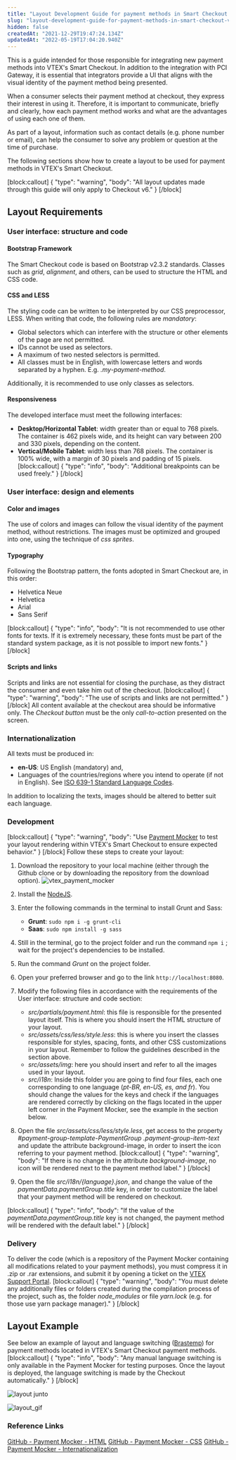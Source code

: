 ```yaml
---
title: "Layout Development Guide for payment methods in Smart Checkout VTEX"
slug: "layout-development-guide-for-payment-methods-in-smart-checkout-vtex"
hidden: false
createdAt: "2021-12-29T19:47:24.134Z"
updatedAt: "2022-05-19T17:04:20.940Z"
---
```


This is a guide intended for those responsible for ​​integrating new payment methods into VTEX's Smart Checkout. In addition to the integration with PCI Gateway, it is essential that integrators provide a UI that aligns with the visual identity of the payment method being presented.

When a consumer selects their payment method at checkout, they express their interest in using it. Therefore, it is important to communicate, briefly and clearly, how each payment method works and what are the advantages of using each one of them.

As part of a layout, information such as contact details (e.g. phone number or email), can help the consumer to solve any problem or question at the time of purchase.

The following sections show how to create a layout to be used for payment methods in VTEX's Smart Checkout.

[block:callout]
{
  "type": "warning",
  "body": "All layout updates made through this guide will only apply to Checkout v6."
}
[/block]

## Layout Requirements

### User interface: structure and code

#### Bootstrap Framework

The Smart Checkout code is based on Bootstrap v2.3.2 standards. Classes such as _grid_, _alignment_, and others, can be used to structure the HTML and CSS code.

#### CSS and LESS

The styling code can be written to be interpreted by our CSS preprocessor, LESS. When writing that code, the following rules are _mandatory_:

* Global selectors which can interfere with the structure or other elements of the page are not permitted.
* IDs cannot be used as selectors.
* A maximum of two nested selectors is permitted.
* All classes must be in English, with lowercase letters and words separated by a hyphen. E.g. _.my-payment-method_.

Additionally, it is recommended to use only classes as selectors.

#### Responsiveness

The developed interface must meet the following interfaces:

* **Desktop/Horizontal Tablet**: width greater than or equal to 768 pixels.
   The container is 462 pixels wide, and its height can vary between 200 and 330 pixels, depending on the content.
* **Vertical/Mobile Tablet**: width less than 768 pixels.
   The container is 100% wide, with a margin of 30 pixels and padding of 15 pixels.
[block:callout]
{
  "type": "info",
  "body": "Additional breakpoints can be used freely."
}
[/block]

### User interface: design and elements

#### Color and images

The use of colors and images can follow the visual identity of the payment method, without restrictions. The images must be optimized and grouped into one, using the technique of _css sprites_.

#### Typography

Following the Bootstrap pattern, the fonts adopted in Smart Checkout are, in this order:

* Helvetica Neue
* Helvetica
* Arial
* Sans Serif

[block:callout]
{
  "type": "info",
  "body": "It is not recommended to use other fonts for texts. If it is extremely necessary, these fonts must be part of the standard system package, as it is not possible to import new fonts."
}
[/block]

#### Scripts and links

Scripts and links are not essential for closing the purchase, as they distract the consumer and even take him out of the checkout.
[block:callout]
{
  "type": "warning",
  "body": "The use of scripts and links are not permitted."
}
[/block]
All content available at the checkout area should be informative only. The _Checkout button_ must be the only _call-to-action_ presented on the screen.

### Internationalization

All texts must be produced in:

* **en-US**: US English (mandatory) and,
* Languages of the countries/regions where you intend to operate (if not in English). See [ISO 639-1 Standard Language Codes](https://www.andiamo.co.uk/resources/iso-language-codes/).

In addition to localizing the texts, images should be altered to better suit each language.

### Development

[block:callout]
{
  "type": "warning",
  "body": "Use [Payment Mocker](https://github.com/vtex/payment-mocker) to test your layout rendering within VTEX's Smart Checkout to ensure expected behavior."
}
[/block]
Follow these steps to create your layout:

1. Download the repository to your local machine (either through the Github clone or by downloading the repository from the download option).
   ![vtex_payment_mocker](https://raw.githubusercontent.com/vtexdocs/dev-portal-content/main/images/layout-development-guide-for-payment-methods-in-smart-checkout-vtex-0.png)

2. Install the [NodeJS](https://nodejs.org/en/).

3. Enter the following commands in the terminal to install Grunt and Sass:
   * **Grunt**: `sudo npm i -g grunt-cli`
   * **Saas**: `sudo npm install -g sass`

4. Still in the terminal, go to the project folder and run the command `npm i` ; wait for the project's  dependencies to be installed.

5. Run the command _Grunt_ on the project folder.

6. Open your preferred browser and go to the link `http://localhost:8080`.

7. Modify the following files in accordance with the requirements of the User interface: structure and code section:
   * _src/partials/payment.html_: this file is responsible for the presented layout itself. This is where you should insert the HTML structure of your layout.
   * _src/assets/css/less/style.less_: this is where you insert the classes responsible for styles, spacing, fonts, and other CSS customizations in your layout. Remember to follow the guidelines described in the section above.
   * _src/assets/img_: here you should insert and refer to all the images used in your layout.
   * _src/i18n_: Inside this folder you are going to find four files, each one corresponding to one language (_pt-BR, en-US, es, and fr_). You should change the values for the keys and check if the languages are rendered correctly by clicking on the flags located in the upper left corner in the Payment Mocker, see the example in the section below.

8. Open the file _src/assets/css/less/style.less_, get access to the property _#payment-group-template-PaymentGroup_ _.payment-group-item-text_ and update the attribute background-image, in order to insert the icon referring to your payment method.
[block:callout]
{
  "type": "warning",
  "body": "If there is no change in the attribute _background-image_, no icon will be rendered next to the payment method label."
}
[/block]

9. Open the file _src/i18n/{language}.json_, and change the value of the  _paymentData.paymentGroup.title_ key, in order to customize the label that your payment method will be rendered on checkout.

[block:callout]
{
  "type": "info",
  "body": "If the value of the _paymentData.paymentGroup.title_ key is not changed, the payment method will be rendered with the default label."
}
[/block]

### Delivery

To deliver the code (which is a repository of the Payment Mocker containing all modifications related to your payment methods), you must compress it in .zip or .rar extensions, and submit it by opening a ticket on the [VTEX Support Portal](https://help.vtex.com/support).
[block:callout]
{
  "type": "warning",
  "body": "You must delete any additionally files or folders created during the compilation process of the project, such as, the folder _node_modules_ or file _yarn.lock_ (e.g. for those use yarn package manager)."
}
[/block]

## Layout Example

See below an example of layout and language switching ([Brastemp](http://loja.brastemp.com.br/)) for payment methods located in VTEX's Smart Checkout payment methods.
[block:callout]
{
  "type": "info",
  "body": "Any manual language switching is only available in the Payment Mocker for testing purposes. Once the layout is deployed, the language switching is made by the Checkout automatically."
}
[/block]

![layout junto](https://raw.githubusercontent.com/vtexdocs/dev-portal-content/main/images/layout-development-guide-for-payment-methods-in-smart-checkout-vtex-1.png)

![layout_gif](https://raw.githubusercontent.com/vtexdocs/dev-portal-content/main/images/layout-development-guide-for-payment-methods-in-smart-checkout-vtex-2.gif)

### Reference Links

[GitHub - Payment Mocker - HTML](https://github.com/vtex/payment-mocker/blob/master/src/partials/payment.html)
[GitHub - Payment Mocker - CSS](https://github.com/vtex/payment-mocker/blob/master/src/assets/css/less/style.less)
[GitHub - Payment Mocker - Internationalization](https://github.com/vtex/payment-mocker/tree/master/src/i18n)
